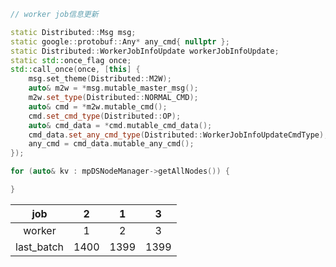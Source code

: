 ```cpp
// worker job信息更新

static Distributed::Msg msg;
static google::protobuf::Any* any_cmd{ nullptr };
static Distributed::WorkerJobInfoUpdate workerJobInfoUpdate;
static std::once_flag once;
std::call_once(once, [this] {
	msg.set_theme(Distributed::M2W);
	auto& m2w = *msg.mutable_master_msg();
	m2w.set_type(Distributed::NORMAL_CMD);
	auto& cmd = *m2w.mutable_cmd();
	cmd.set_cmd_type(Distributed::OP);
	auto& cmd_data = *cmd.mutable_cmd_data();
	cmd_data.set_any_cmd_type(Distributed::WorkerJobInfoUpdateCmdType);
	any_cmd = cmd_data.mutable_any_cmd();
});

for (auto& kv : mpDSNodeManager->getAllNodes()) {

}
```

|    job     |  2   |  1   |  3   |
| :--------: | :--: | :--: | :--: |
|   worker   |  1   |  2   |  3   |
| last_batch | 1400 | 1399 | 1399 |

